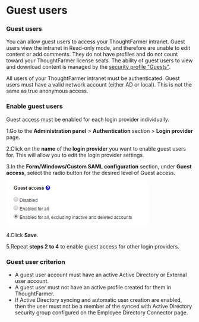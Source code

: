 # Guest users



### Guest users

You can allow guest users to access your ThoughtFarmer intranet. Guest users view the intranet in Read-only mode, and therefore are unable to edit content or add comments. They do not have profiles and do not count toward your ThoughtFarmer license seats. The ability of guest users to view and download content is managed by the [security profile "Guests"](../security/security-groups.md).  
  
All users of your ThoughtFarmer intranet must be authenticated. Guest users must have a valid network account \(either AD or local\). This is not the same as true anonymous access.

### **Enable guest users**

Guest access must be enabled for each login provider individually. 

1.Go to the **Administration panel** &gt; **Authentication** section &gt; **Login provider** page.

2.Click on the **name** of the **login provider** you want to enable guest users for. This will allow you to edit the login provider settings.

3.In the **Form/Windows/Custom SAML configuration** section, under **Guest access**, select the radio button for the desired level of Guest access.

![](../../.gitbook/assets/1%20%2868%29.jpg)

4.Click **Save**.

5.Repeat **steps 2 to 4** to enable guest access for other login providers.

### Guest user criterion

* A guest user account must have an active Active Directory or External user account.
* A guest user must not have an active profile created for them in ThoughtFarmer.
* If Active Directory syncing and automatic user creation are enabled, then the user must not be a member of the synced with Active Directory security group configured on the Employee Directory Connector page.

